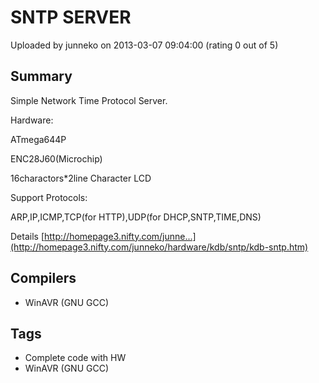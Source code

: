 # SNTP SERVER

Uploaded by junneko on 2013-03-07 09:04:00 (rating 0 out of 5)

## Summary

Simple Network Time Protocol Server.


Hardware:  

 ATmega644P  

 ENC28J60(Microchip)  

 16charactors*2line Character LCD


Support Protocols:  

 ARP,IP,ICMP,TCP(for HTTP),UDP(for DHCP,SNTP,TIME,DNS)


Details [http://homepage3.nifty.com/junne...](http://homepage3.nifty.com/junneko/hardware/kdb/sntp/kdb-sntp.htm)

## Compilers

- WinAVR (GNU GCC)

## Tags

- Complete code with HW
- WinAVR (GNU GCC)
